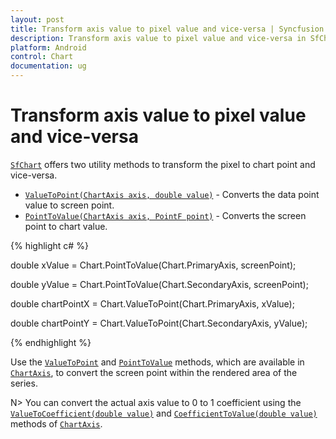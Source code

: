 ```yaml
---
layout: post
title: Transform axis value to pixel value and vice-versa | Syncfusion
description: Transform axis value to pixel value and vice-versa in SfChart
platform: Android
control: Chart
documentation: ug
---
```


# Transform axis value to pixel value and vice-versa

[`SfChart`](https://help.syncfusion.com/cr/xamarin-android/Com.Syncfusion.Charts.SfChart.html) offers two utility methods to transform the pixel to chart point and vice-versa.

* [`ValueToPoint(ChartAxis axis, double value)`](https://help.syncfusion.com/cr/xamarin-android/Com.Syncfusion.Charts.ChartBase.html#Com_Syncfusion_Charts_ChartBase_ValueToPoint_Com_Syncfusion_Charts_ChartAxis_System_Double_) - Converts the data point value to screen point.
* [`PointToValue(ChartAxis axis, PointF point)`](https://help.syncfusion.com/cr/cref_files/xamarin-android/Syncfusion.SfChart.Android~Com.Syncfusion.Charts.SfChart~PointToValue(ChartAxis,PointF).html) - Converts the screen point to chart value.

{% highlight c# %}

double xValue = Chart.PointToValue(Chart.PrimaryAxis, screenPoint);

double yValue = Chart.PointToValue(Chart.SecondaryAxis, screenPoint);

double chartPointX = Chart.ValueToPoint(Chart.PrimaryAxis, xValue);

double chartPointY = Chart.ValueToPoint(Chart.SecondaryAxis, yValue);

{% endhighlight  %}

Use the [`ValueToPoint`](https://help.syncfusion.com/cr/xamarin-android/Com.Syncfusion.Charts.ChartAxis.html#Com_Syncfusion_Charts_ChartAxis_ValueToPoint_System_Double_) and [`PointToValue`](https://help.syncfusion.com/cr/xamarin-android/Com.Syncfusion.Charts.ChartAxis.html#Com_Syncfusion_Charts_ChartAxis_PointToValue_Android_Graphics_PointF_) methods, which are available in [`ChartAxis`](https://help.syncfusion.com/cr/xamarin-android/Com.Syncfusion.Charts.ChartAxis.html), to convert the screen point within the rendered area of the series.

N> You can convert the actual axis value to 0 to 1 coefficient using the [`ValueToCoefficient(double value)`](https://help.syncfusion.com/cr/xamarin-android/Com.Syncfusion.Charts.ChartAxis.html#Com_Syncfusion_Charts_ChartAxis_ValueToCoefficient_System_Double_) and [`CoefficientToValue(double value)`](https://help.syncfusion.com/cr/xamarin-android/Com.Syncfusion.Charts.ChartAxis.html#Com_Syncfusion_Charts_ChartAxis_CoefficientToValue_System_Double_) methods of [`ChartAxis`](https://help.syncfusion.com/cr/xamarin-android/Com.Syncfusion.Charts.ChartAxis.html).
